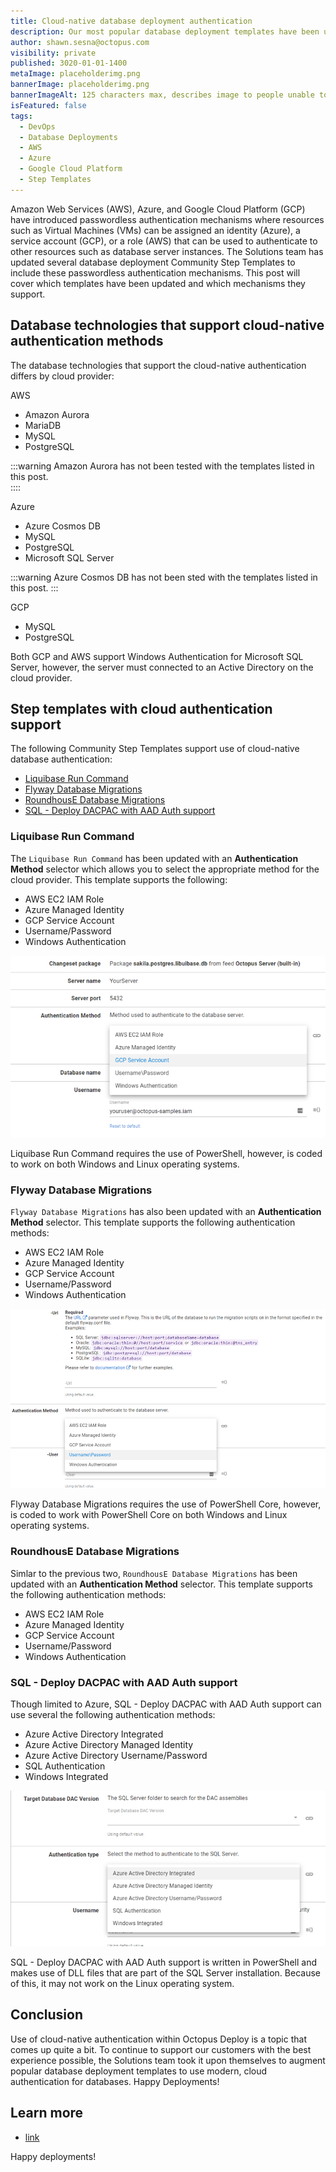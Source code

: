 ```yaml
---
title: Cloud-native database deployment authentication
description: Our most popular database deployment templates have been updated with cloud-native authentication.
author: shawn.sesna@octopus.com
visibility: private
published: 3020-01-01-1400
metaImage: placeholderimg.png
bannerImage: placeholderimg.png
bannerImageAlt: 125 characters max, describes image to people unable to see it.
isFeatured: false
tags: 
  - DevOps
  - Database Deployments
  - AWS
  - Azure
  - Google Cloud Platform
  - Step Templates
---
```


Amazon Web Services (AWS), Azure, and Google Cloud Platform (GCP) have introduced passwordless authentication mechanisms where resources such as Virtual Machines (VMs) can be assigned an identity (Azure), a service account (GCP), or a role (AWS) that can be used to authenticate to other resources such as database server instances.  The Solutions team has updated several database deployment Community Step Templates to include these passwordless authentication mechanisms.  This post will cover which templates have been updated and which mechanisms they support.

## Database technologies that support cloud-native authentication methods
The database technologies that support the cloud-native authentication differs by cloud provider:

AWS
- Amazon Aurora
- MariaDB
- MySQL
- PostgreSQL

:::warning
Amazon Aurora has not been tested with the templates listed in this post.  
::::

Azure
- Azure Cosmos DB
- MySQL
- PostgreSQL
- Microsoft SQL Server

:::warning
Azure Cosmos DB has not been sted with the templates listed in this post.
:::

GCP
- MySQL
- PostgreSQL

Both GCP and AWS support Windows Authentication for Microsoft SQL Server, however, the server must connected to an Active Directory on the cloud provider.

## Step templates with cloud authentication support
The following Community Step Templates support use of cloud-native database authentication:
- [Liquibase Run Command](https://library.octopus.com/step-templates/36df3e84-8501-4f2a-85cc-bd9eb22030d1/actiontemplate-liquibase-run-command)
- [Flyway Database Migrations](https://library.octopus.com/step-templates/ccebac39-79a8-4ab4-b55f-19ea570d9ebc/actiontemplate-flyway-database-migrations) 
- [RoundhousE Database Migrations](https://library.octopus.com/step-templates/6da0afee-ed55-4c75-a13b-5e8ce42ef027/actiontemplate-roundhouse-database-migrations)
- [SQL - Deploy DACPAC with AAD Auth support](https://library.octopus.com/step-templates/ae9d0024-a5aa-4aa8-95a9-cba53c291054/actiontemplate-sql-deploy-dacpac-with-aad-auth-support)

### Liquibase Run Command
The `Liquibase Run Command` has been updated with an **Authentication Method** selector which allows you to select the appropriate method for the cloud provider.  This template supports the following:
- AWS EC2 IAM Role
- Azure Managed Identity
- GCP Service Account
- Username/Password
- Windows Authentication

![Liquibase Run Command Authentication Selector](liquibase-authentication-selector.png)

Liquibase Run Command requires the use of PowerShell, however, is coded to work on both Windows and Linux operating systems.

### Flyway Database Migrations
`Flyway Database Migrations` has also been updated with an **Authentication Method** selector.   This template supports the following authentication methods:
- AWS EC2 IAM Role
- Azure Managed Identity
- GCP Service Account
- Username/Password
- Windows Authentication

![Flway Database Migrations Authentication Selector](flyway-authentication-selector.png)

Flyway Database Migrations requires the use of PowerShell Core, however, is coded to work with PowerShell Core on both Windows and Linux operating systems.

### RoundhousE Database Migrations
Simlar to the previous two, `RoundhousE Database Migrations` has been updated with an **Authentication Method** selector.  This template supports the following authentication methods:
- AWS EC2 IAM Role
- Azure Managed Identity
- GCP Service Account
- Username/Password
- Windows Authentication


### SQL - Deploy DACPAC with AAD Auth support
Though limited to Azure, SQL - Deploy DACPAC with AAD Auth support can use several the following authentication methods:
- Azure Active Directory Integrated
- Azure Active Directory Managed Identity
- Azure Active Directory Username/Password
- SQL Authentication
- Windows Integrated

![SQL - Deploy DACPAC with AAD Auth support Authentication Selector](dacpac-authentication-selector.png)

SQL - Deploy DACPAC with AAD Auth support is written in PowerShell and makes use of DLL files that are part of the SQL Server installation.  Because of this, it may not work on the Linux operating system.

## Conclusion
Use of cloud-native authentication within Octopus Deploy is a topic that comes up quite a bit.  To continue to support our customers with the best experience possible, the Solutions team took it upon themselves to augment popular database deployment templates to use modern, cloud authentication for databases.  Happy Deployments!


## Learn more

- [link](https://www.example.com/resource)

Happy deployments! 
